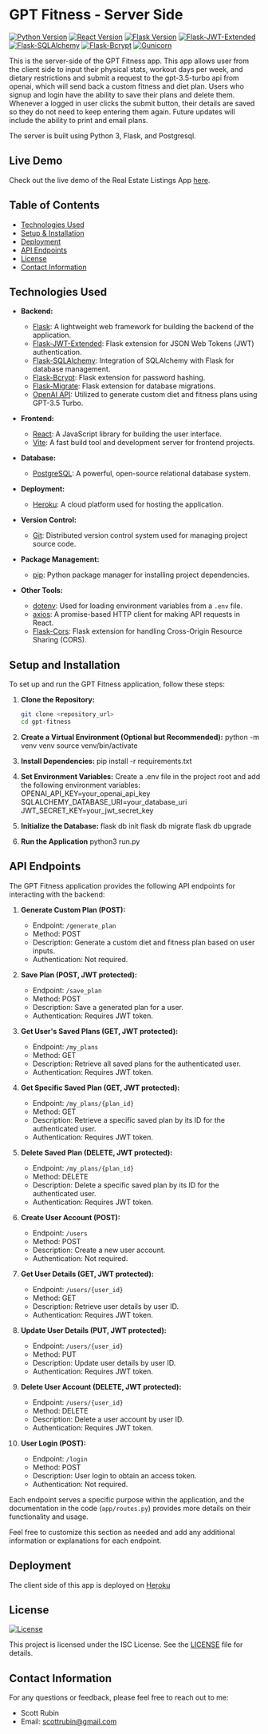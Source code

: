 # GPT Fitness - Server Side
[![Python Version](https://img.shields.io/badge/Python-3.9%2B-brightgreen.svg)](https://www.python.org/downloads/)
[![React Version](https://img.shields.io/badge/React-17.0%2B-blue.svg)](https://reactjs.org/)
[![Flask Version](https://img.shields.io/badge/Flask-2.0%2B-blue.svg)](https://flask.palletsprojects.com/)
[![Flask-JWT-Extended](https://img.shields.io/badge/Flask--JWT--Extended-4.5.2-blue)](https://flask-jwt-extended.readthedocs.io/en/stable/)
[![Flask-SQLAlchemy](https://img.shields.io/badge/Flask--SQLAlchemy-3.1.1-blue)](https://flask-sqlalchemy.palletsprojects.com/en/3.1.x/)
[![Flask-Bcrypt](https://img.shields.io/badge/Flask--Bcrypt-1.0.1-blue)](https://pypi.org/project/Flask-Bcrypt/)
[![Gunicorn](https://img.shields.io/badge/Gunicorn-21.2.0-blue)](https://gunicorn.org/)

This is the server-side of the GPT Fitness app. This app allows user from the client side to input their physical stats, workout days per week, and dietary restrictions and submit a request to the gpt-3.5-turbo api from openai, which will send back a custom fitness and diet plan. Users who signup and login have the ability to save their plans and delete them. Whenever a logged in user clicks the submit button, their details are saved so they do not need to keep entering them again.
Future updates will include the ability to print and email plans.

The server is built using Python 3, Flask, and Postgresql.

## Live Demo
Check out the live demo of the Real Estate Listings App [here](https://gpt-fitness-chi.vercel.app/).

## Table of Contents
- [Technologies Used](#technologies-used)
- [Setup & Installation](#installation)
- [Deployment](#deployment)
- [API Endpoints](#api-endpoints)
- [License](#license)
- [Contact Information](#contact-information)

## Technologies Used

- **Backend:**
  - [Flask](https://flask.palletsprojects.com/): A lightweight web framework for building the backend of the application.
  - [Flask-JWT-Extended](https://flask-jwt-extended.readthedocs.io/): Flask extension for JSON Web Tokens (JWT) authentication.
  - [Flask-SQLAlchemy](https://flask-sqlalchemy.palletsprojects.com/): Integration of SQLAlchemy with Flask for database management.
  - [Flask-Bcrypt](https://flask-bcrypt.readthedocs.io/): Flask extension for password hashing.
  - [Flask-Migrate](https://flask-migrate.readthedocs.io/): Flask extension for database migrations.
  - [OpenAI API](https://beta.openai.com/docs/): Utilized to generate custom diet and fitness plans using GPT-3.5 Turbo.
  
- **Frontend:**
  - [React](https://reactjs.org/): A JavaScript library for building the user interface.
  - [Vite](https://vitejs.dev/): A fast build tool and development server for frontend projects.
  
- **Database:**
  - [PostgreSQL](https://www.postgresql.org/): A powerful, open-source relational database system.

- **Deployment:**
  - [Heroku](https://www.heroku.com/): A cloud platform used for hosting the application.

- **Version Control:**
  - [Git](https://git-scm.com/): Distributed version control system used for managing project source code.

- **Package Management:**
  - [pip](https://pip.pypa.io/en/stable/): Python package manager for installing project dependencies.
  
- **Other Tools:**
  - [dotenv](https://pypi.org/project/python-dotenv/): Used for loading environment variables from a `.env` file.
  - [axios](https://axios-http.com/): A promise-based HTTP client for making API requests in React.
  - [Flask-Cors](https://flask-cors.readthedocs.io/): Flask extension for handling Cross-Origin Resource Sharing (CORS).

## Setup and Installation

To set up and run the GPT Fitness application, follow these steps:

1. **Clone the Repository:**
   ```bash
   git clone <repository_url>
   cd gpt-fitness

2. **Create a Virtual Environment (Optional but Recommended):**
python -m venv venv
source venv/bin/activate

3. **Install Dependencies:**
pip install -r requirements.txt

4. **Set Environment Variables:**
Create a .env file in the project root and add the following environment variables:
OPENAI_API_KEY=your_openai_api_key
SQLALCHEMY_DATABASE_URI=your_database_uri
JWT_SECRET_KEY=your_jwt_secret_key

5. **Initialize the Database:**
flask db init
flask db migrate
flask db upgrade

6. **Run the Application**
python3 run.py

## API Endpoints

The GPT Fitness application provides the following API endpoints for interacting with the backend:

1. **Generate Custom Plan (POST):**
   - Endpoint: `/generate_plan`
   - Method: POST
   - Description: Generate a custom diet and fitness plan based on user inputs.
   - Authentication: Not required.
   
2. **Save Plan (POST, JWT protected):**
   - Endpoint: `/save_plan`
   - Method: POST
   - Description: Save a generated plan for a user.
   - Authentication: Requires JWT token.
   
3. **Get User's Saved Plans (GET, JWT protected):**
   - Endpoint: `/my_plans`
   - Method: GET
   - Description: Retrieve all saved plans for the authenticated user.
   - Authentication: Requires JWT token.
   
4. **Get Specific Saved Plan (GET, JWT protected):**
   - Endpoint: `/my_plans/{plan_id}`
   - Method: GET
   - Description: Retrieve a specific saved plan by its ID for the authenticated user.
   - Authentication: Requires JWT token.
   
5. **Delete Saved Plan (DELETE, JWT protected):**
   - Endpoint: `/my_plans/{plan_id}`
   - Method: DELETE
   - Description: Delete a specific saved plan by its ID for the authenticated user.
   - Authentication: Requires JWT token.
   
6. **Create User Account (POST):**
   - Endpoint: `/users`
   - Method: POST
   - Description: Create a new user account.
   - Authentication: Not required.
   
7. **Get User Details (GET, JWT protected):**
   - Endpoint: `/users/{user_id}`
   - Method: GET
   - Description: Retrieve user details by user ID.
   - Authentication: Requires JWT token.
   
8. **Update User Details (PUT, JWT protected):**
   - Endpoint: `/users/{user_id}`
   - Method: PUT
   - Description: Update user details by user ID.
   - Authentication: Requires JWT token.
   
9. **Delete User Account (DELETE, JWT protected):**
   - Endpoint: `/users/{user_id}`
   - Method: DELETE
   - Description: Delete a user account by user ID.
   - Authentication: Requires JWT token.
   
10. **User Login (POST):**
    - Endpoint: `/login`
    - Method: POST
    - Description: User login to obtain an access token.
    - Authentication: Not required.

Each endpoint serves a specific purpose within the application, and the documentation in the code (`app/routes.py`) provides more details on their functionality and usage.

Feel free to customize this section as needed and add any additional information or explanations for each endpoint.

## Deployment
The client side of this app is deployed on [Heroku](https://gpt-fitness-server-5c53c1ab4ccd.herokuapp.com/)

## License
[![License](https://img.shields.io/badge/License-MIT-blue.svg)](https://opensource.org/licenses/MIT)

This project is licensed under the ISC License. See the [LICENSE](LICENSE) file for details.

## Contact Information
For any questions or feedback, please feel free to reach out to me:
- Scott Rubin
- Email: scottrubin@gmail.com